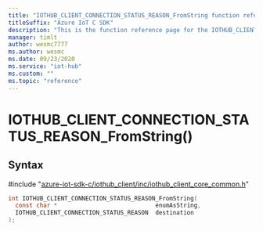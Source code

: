 ```yaml
---                             
title: "IOTHUB_CLIENT_CONNECTION_STATUS_REASON_FromString function reference | Microsoft Docs" 
titleSuffix: "Azure IoT C SDK"            
description: "This is the function reference page for the IOTHUB_CLIENT_CONNECTION_STATUS_REASON_FromString() function in the Azure IoT C SDK. This SDK is used with Azure IoT Hub and Azure IoT Hub Device Provisioning Service"            
manager: timlt                 
author: wesmc7777              
ms.author: wesmc               
ms.date: 09/23/2020                    
ms.service: "iot-hub"             
ms.custom: ""                
ms.topic: "reference"        
---                            
```


# IOTHUB_CLIENT_CONNECTION_STATUS_REASON_FromString()

## Syntax

\#include "[azure-iot-sdk-c/iothub_client/inc/iothub_client_core_common.h](../iothub-client-core-common-h.md)"  
```C
int IOTHUB_CLIENT_CONNECTION_STATUS_REASON_FromString(
  const char *                            enumAsString,
  IOTHUB_CLIENT_CONNECTION_STATUS_REASON  destination
);
```

